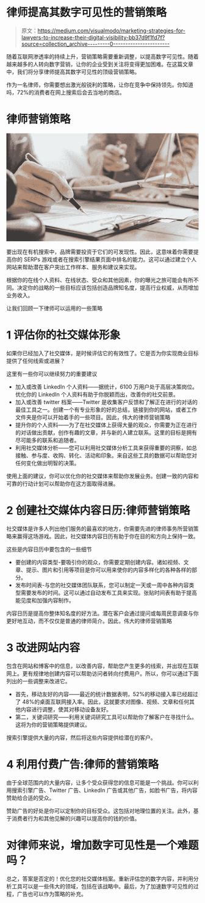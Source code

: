 # 律师提高其数字可见性的营销策略

> 原文：<https://medium.com/visualmodo/marketing-strategies-for-lawyers-to-increase-their-digital-visibility-bb37d9f1fd7f?source=collection_archive---------0----------------------->

随着互联网渗透率的持续上升，营销策略需要重新调整，以提高数字可见性。随着越来越多的人转向数字营销，让你的企业受到关注将变得更加困难。在这篇文章中，我们将分享律师提高其数字可见性的顶级营销策略。

作为一名律师，你需要想出激光般锐利的策略，让你在竞争中保持领先。你知道吗，72%的消费者在网上搜索后会去当地的商店。

# 律师营销策略

![](img/992df68aac643b4951a77fc0610d700f.png)

要出现在有机搜索中，品牌需要投资于它们的可发现性。因此，这意味着你需要提高你的 SERPs 游戏或者在搜索引擎结果页面中排名的能力。这可以通过建立个人网站来帮助潜在客户突出工作样本、服务和建议来实现。

根据你的在线个人资料、在线状态、受众和其他因素，你的曝光之旅可能会有所不同。决定你的战略的一些目标应该包括创造品牌知名度，提高行业权威，从而增加业务收入。

让我们回顾一下律师可以运用的一些策略

# 1 评估你的社交媒体形象

如果你已经加入了社交媒体，是时候评估它的有效性了。它是否为你实现商业目标提供了任何线索或进展？

这里有一些你可以继续努力的重要建议

*   加入或改善 LinkedIn 个人资料——据统计，6100 万用户处于高层决策岗位。优化你的 LinkedIn 个人资料有助于你脱颖而出，改善你的社交前景。
*   加入或改善 twitter 档案——Twitter 是收集客户反馈和了解正在进行的对话的最佳工具之一。创建一个有专业形象的好的总结，链接到你的网站，或者工作文件夹是你可以开始着手的一些项目。因此，伟大的律师营销策略
*   提升你的个人资料——为了在社交媒体上获得大量的观众，你需要为正在进行的对话做出贡献，创作有趣的文章，并与新的人建立联系。这里的目标是拥有尽可能多的联系和追随者。
*   利用社交媒体分析——您可以利用社交媒体分析工具来获得重要的洞察，如总接触、参与度、收购、转化、活动和印象。来自这些工具的数据可以帮助您对任何变化做出明智的决策。

使用上面的建议，你可以优化你的社交媒体来帮助你发展业务。创建一致的内容和可靠的行动计划可以帮助你在这方面取得进展。

# 2 创建社交媒体内容日历:律师营销策略

社交媒体是许多人列出他们服务的最喜欢的地方，你需要先进的律师事务所营销策略来赢得这场游戏。因此，社交媒体内容日历有助于你在目的和方向上保持一致。

这些是内容日历中要包含的一些细节

*   要创建的内容类型-要吸引你的观众，你需要定期创建内容。诸如视频、文章、提示、图片和引用等项目是你可以用来使你的内容多样化的各种各样的部分。
*   发布时间表-与您的社交媒体团队联系，您可以制定一天或一周中各种内容类型需要发布的时间。这可以通过自动发布工具来实现。张贴时间表有助于提高能见度和加强内容制作。

内容日历是提高你整体知名度的好方法。潜在客户会通过提问或每周民意调查与你更好地互动，而不仅仅是普通的律师简介。因此，伟大的律师营销策略

# 3 改进网站内容

包含在网站和博客中的信息，以改善内容，帮助您产生更多的线索，并出现在互联网上。更有规律地创建内容可以帮助访问者转向付费用户。所以，你可以通过下面列出的一些调整来改进它。

*   首先，移动友好的内容——最近的统计数据表明，52%的移动接入率已经超过了 48%的桌面互联网接入率。因此，这就要求对图像、视频、文章和任何其他内容进行调整，使其对移动设备友好。
*   第二，关键词研究——利用关键词研究工具可以帮助你了解客户在寻找什么。这将为你的营销策略提供建议。

搜索引擎提供大量的内容，然后将这些内容提供给潜在的客户。

# 4 利用付费广告:律师的营销策略

由于全球范围内的大量内容，让多个受众获得您的信息可能是一个挑战。你可以利用搜索引擎广告、Twitter 广告、LinkedIn 广告或其他广告，如脸书广告，将内容赞助给合适的受众。

赞助广告的好处是你可以定制你的目标受众。这包括对地理位置的关注。此外，基于消费者行为和其他见解的兴趣可以提高你的钱的价值。

# 对律师来说，增加数字可见性是一个难题吗？

总之，答案是否定的！优化您的社交媒体档案。重新评估您的数字内容，并利用分析工具可以是一些伟大的领域，包括在该战略中。最后，为了加速数字可见性的过程，广告也可以作为策略的补充。